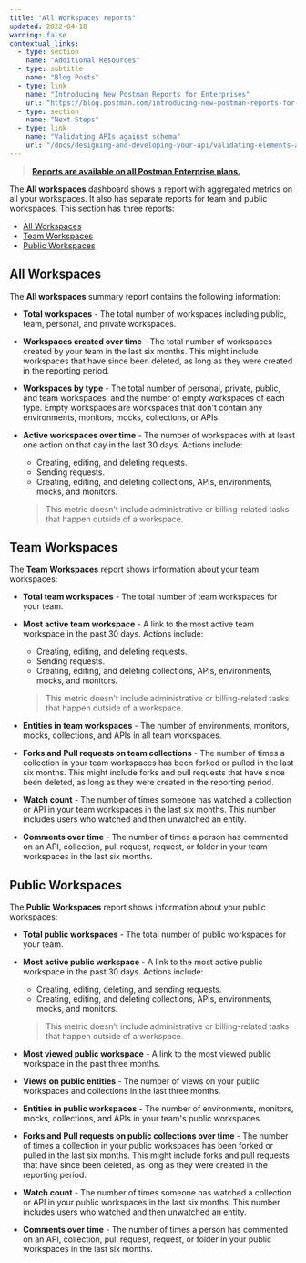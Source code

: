 ```yaml
---
title: "All Workspaces reports"
updated: 2022-04-18
warning: false
contextual_links:
  - type: section
    name: "Additional Resources"
  - type: subtitle
    name: "Blog Posts"
  - type: link
    name: "Introducing New Postman Reports for Enterprises"
    url: "https://blog.postman.com/introducing-new-postman-reports-for-enterprises/"
  - type: section
    name: "Next Steps"
  - type: link
    name: "Validating APIs against schema"
    url: "/docs/designing-and-developing-your-api/validating-elements-against-schema/"
---
```


> [__Reports are available on all Postman Enterprise plans.__](https://www.postman.com/pricing)

The **All workspaces** dashboard shows a report with aggregated metrics on all your workspaces. It also has separate reports for team and public workspaces. This section has three reports:

* [All Workspaces](#all-workspaces)
* [Team Workspaces](#team-workspaces)
* [Public Workspaces](#public-workspaces)

## All Workspaces

The **All workspaces** summary report contains the following information:

* **Total workspaces** - The total number of workspaces including public, team, personal, and private workspaces.
* **Workspaces created over time** - The total number of workspaces created by your team in the last six months. This might include workspaces that have since been deleted, as long as they were created in the reporting period.
* **Workspaces by type** - The total number of personal, private, public, and team workspaces, and the number of empty workspaces of each type. Empty workspaces are workspaces that don't contain any environments, monitors, mocks, collections, or APIs.
* **Active workspaces over time** - The number of workspaces with at least one action on that day in the last 30 days. Actions include:

    * Creating, editing, and deleting requests.
    * Sending requests.
    * Creating, editing, and deleting collections, APIs, environments, mocks, and monitors.

    > This metric doesn't include administrative or billing-related tasks that happen outside of a workspace.

## Team Workspaces

The **Team Workspaces** report shows information about your team workspaces:

* **Total team workspaces** - The total number of team workspaces for your team.
* **Most active team workspace** - A link to the most active team workspace in the past 30 days. Actions include:

    * Creating, editing, and deleting requests.
    * Sending requests.
    * Creating, editing, and deleting collections, APIs, environments, mocks, and monitors.

    > This metric doesn't include administrative or billing-related tasks that happen outside of a workspace.

* **Entities in team workspaces** - The number of environments, monitors, mocks, collections, and APIs in all team workspaces.
* **Forks and Pull requests on team collections** - The number of times a collection in your team workspaces has been forked or pulled in the last six months. This might include forks and pull requests that have since been deleted, as long as they were created in the reporting period.
* **Watch count** - The number of times someone has watched a collection or API in your team workspaces in the last six months. This number includes users who watched and then unwatched an entity.
* **Comments over time** - The number of times a person has commented on an API, collection, pull request, request, or folder in your team workspaces in the last six months.

## Public Workspaces

The **Public Workspaces** report shows information about your public workspaces:

* **Total public workspaces** - The total number of public workspaces for your team.
* **Most active public workspace** - A link to the most active public workspace in the past 30 days. Actions include:

    * Creating, editing, deleting, and sending requests.
    * Creating, editing, and deleting collections, APIs, environments, mocks, and monitors.

    > This metric doesn't include administrative or billing-related tasks that happen outside of a workspace.

* **Most viewed public workspace** - A link to the most viewed public workspace in the past three months.
* **Views on public entities** - The number of views on your public workspaces and collections in the last three months.
* **Entities in public workspaces** - The number of environments, monitors, mocks, collections, and APIs in your team's public workspaces.
* **Forks and Pull requests on public collections over time** - The number of times a collection in your public workspaces has been forked or pulled in the last six months. This might include forks and pull requests that have since been deleted, as long as they were created in the reporting period.
* **Watch count** - The number of times someone has watched a collection or API in your public workspaces in the last six months. This number includes users who watched and then unwatched an entity.
* **Comments over time** - The number of times a person has commented on an API, collection, pull request, request, or folder in your public workspaces in the last six months.
